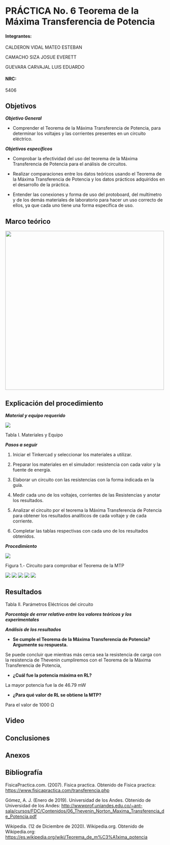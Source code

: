 
# PRÁCTICA No. 6 Teorema de la Máxima Transferencia de Potencia

#### Integrantes:

CALDERON VIDAL MATEO ESTEBAN

CAMACHO SIZA JOSUE EVERETT

GUEVARA CARVAJAL LUIS EDUARDO

#### NRC:

5406

## Objetivos

***Objetivo General***

- Comprender  el Teorema de la Máxima Transferencia de Potencia, para determinar los voltajes y las corrientes presentes en un circuito eléctrico.

***Objetivos específicos***

- Comprobar la efectividad del uso del teorema de la Máxima Transferencia de Potencia para el análisis de circuitos.

- Realizar comparaciones entre los datos teóricos usando el Teorema de la Máxima Transferencia de Potencia y los datos prácticos adquiridos en el desarrollo de la práctica.

- Entender las conexiones y forma de uso del protoboard, del multímetro y de los   demás materiales de laboratorio para hacer un uso correcto de ellos, ya que cada uno tiene una forma específica de uso.

## Marco teórico

<img src="imagenes/resumen.png" width="500">

## Explicación del procedimiento

***Material y equipo requerido***

<img src="imagenes/tabla1.jpg">

Tabla I. Materiales y Equipo

***Pasos a seguir***

1. Iniciar el Tinkercad y seleccionar los materiales a utilizar.

2. Preparar los materiales en el simulador: resistencia con cada valor y la fuente de energía.

3. Elaborar un circuito con las resistencias con la forma indicada en la guía.

4. Medir cada uno de los voltajes, corrientes de las Resistencias y anotar los resultados.

5. Analizar el circuito por el teorema la Máxima Transferencia de Potencia para obtener los resultados analíticos de cada voltaje y de cada corriente.

6. Completar las tablas respectivas con cada uno de los resultados obtenidos.

***Procedimiento***

<img src="imagenes/circuito1.jpg">

Figura 1.- Circuito para comprobar el Teorema de la MTP

<img src="imagenes/ejer1.jpg">

<img src="imagenes/ejer2.jpg">

<img src="imagenes/ejer3.jpg">

<img src="imagenes/ejer4.jpg">

<img src="imagenes/ejer5.jpg">

## Resultados

Tabla II. Parámetros Eléctricos del circuito 

***Porcentaje de error relativo entre los valores teóricos y los experimentales***

***Análisis de los resultados***

- **Se cumple el Teorema de la Máxima Transferencia de Potencia? Argumente su respuesta.**

Se puede concluir que mientras más cerca sea la resistencia de carga con la resistencia de Thevenin cumpliremos con el Teorema de la Máxima Transferencia de Potencia,

- **¿Cuál fue la potencia máxima en RL?**

La mayor potencia fue la de 46.79 mW

- **¿Para qué valor de RL se obtiene la MTP?**

Para el valor de 1000 Ω

## Video

## Conclusiones

## Anexos

## Bibliografía

FisicaPractica.com. (2007). Fisica practica. Obtenido de Fisica practica: https://www.fisicapractica.com/transferencia.php

Gómez, A. J. (Enero de 2019). Universidad de los Andes. Obtenido de Universidad de los Andes: http://wwwprof.uniandes.edu.co/~ant-sala/cursos/FDC/Contenidos/06_Thevenin_Norton_Maxima_Transferencia_de_Potencia.pdf

Wikipedia. (12 de Diciembre de 2020). Wikipedia.org. Obtenido de Wikipedia.org: https://es.wikipedia.org/wiki/Teorema_de_m%C3%A1xima_potencia

